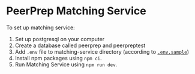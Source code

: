 # PeerPrep Matching Service

To set up matching service:
1. Set up postgresql on your computer
2. Create a database called peerprep and peerpreptest
3. Add `.env` file to matching-service directory (according to [`.env.sample`](/matching-service/.env.sample))
4. Install npm packages using `npm ci`.
5. Run Matching Service using `npm run dev`.

